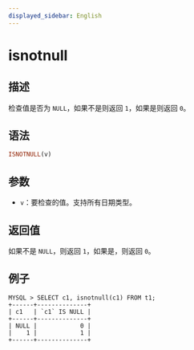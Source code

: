 ```yaml
---
displayed_sidebar: English
---
```


# isnotnull

## 描述

检查值是否为 `NULL`，如果不是则返回 `1`，如果是则返回 `0`。

## 语法

```Haskell
ISNOTNULL(v)
```

## 参数

- `v`：要检查的值。支持所有日期类型。

## 返回值

如果不是 `NULL`，则返回 `1`，如果是，则返回 `0`。

## 例子

```plain text
MYSQL > SELECT c1, isnotnull(c1) FROM t1;
+------+--------------+
| c1   | `c1` IS NULL |
+------+--------------+
| NULL |            0 |
|    1 |            1 |
+------+--------------+